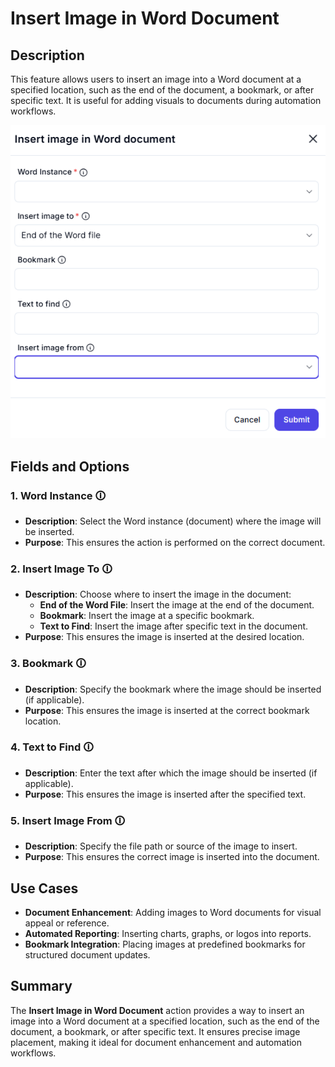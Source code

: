 # Insert Image in Word Document  

## Description

This feature allows users to insert an image into a Word document at a specified location, such as the end of the document, a bookmark, or after specific text. It is useful for adding visuals to documents during automation workflows.  

![Insert Image in Word Document](insert-image-in-word-document.png)  

## Fields and Options  

### 1. **Word Instance** 🛈

- **Description**: Select the Word instance (document) where the image will be inserted.  
- **Purpose**: This ensures the action is performed on the correct document.  

### 2. **Insert Image To** 🛈  

- **Description**: Choose where to insert the image in the document:  
  - **End of the Word File**: Insert the image at the end of the document.  
  - **Bookmark**: Insert the image at a specific bookmark.  
  - **Text to Find**: Insert the image after specific text in the document.  
- **Purpose**: This ensures the image is inserted at the desired location.  

### 3. **Bookmark** 🛈

- **Description**: Specify the bookmark where the image should be inserted (if applicable).  
- **Purpose**: This ensures the image is inserted at the correct bookmark location.  

### 4. **Text to Find** 🛈

- **Description**: Enter the text after which the image should be inserted (if applicable).  
- **Purpose**: This ensures the image is inserted after the specified text.  

### 5. **Insert Image From** 🛈

- **Description**: Specify the file path or source of the image to insert.  
- **Purpose**: This ensures the correct image is inserted into the document.  

## Use Cases

- **Document Enhancement**: Adding images to Word documents for visual appeal or reference.  
- **Automated Reporting**: Inserting charts, graphs, or logos into reports.  
- **Bookmark Integration**: Placing images at predefined bookmarks for structured document updates.  

## Summary

The **Insert Image in Word Document** action provides a way to insert an image into a Word document at a specified location, such as the end of the document, a bookmark, or after specific text. It ensures precise image placement, making it ideal for document enhancement and automation workflows.
